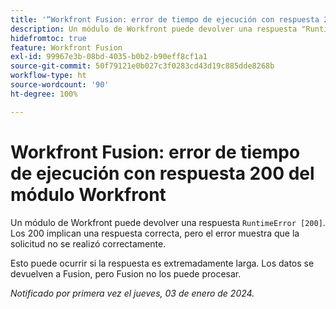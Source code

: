 ```yaml
---
title: '“Workfront Fusion: error de tiempo de ejecución con respuesta 200 del módulo Workfront”'
description: Un módulo de Workfront puede devolver una respuesta "RuntimeError [200]". Los 200 implican una respuesta correcta, pero el error muestra que la solicitud no se realizó correctamente.
hidefromtoc: true
feature: Workfront Fusion
exl-id: 99967e3b-08bd-4035-b0b2-b90eff8cf1a1
source-git-commit: 50f79121e0b027c3f0283cd43d19c885dde8268b
workflow-type: ht
source-wordcount: '90'
ht-degree: 100%

---
```


# Workfront Fusion: error de tiempo de ejecución con respuesta 200 del módulo Workfront

<!--

>[!NOTE]
>
>This issue was fixed on March 28, 2024.

-->

Un módulo de Workfront puede devolver una respuesta `RuntimeError [200]`. Los 200 implican una respuesta correcta, pero el error muestra que la solicitud no se realizó correctamente.

Esto puede ocurrir si la respuesta es extremadamente larga. Los datos se devuelven a Fusion, pero Fusion no los puede procesar.

_Notificado por primera vez el jueves, 03 de enero de 2024._
